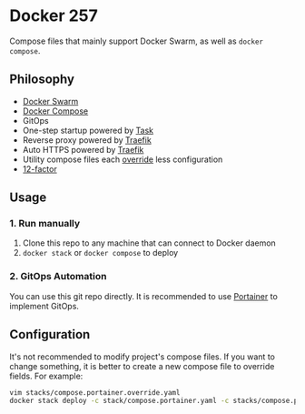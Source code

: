# Docker 257

Compose files that mainly support Docker Swarm, as well as `docker compose`.

## Philosophy

- [Docker Swarm](https://docs.docker.com/engine/swarm/)
- [Docker Compose](https://docs.docker.com/compose/)
- GitOps
- One-step startup powered by [Task](https://taskfile.dev/)
- Reverse proxy powered by [Traefik](https://traefik.io)
- Auto HTTPS powered by [Traefik](https://traefik.io)
- Utility compose files each [override](https://docs.docker.com/compose/multiple-compose-files/merge/) less configuration
- [12-factor](https://12factor.net/)

## Usage

### 1. Run manually

1. Clone this repo to any machine that can connect to Docker daemon
2. `docker stack` or `docker compose` to deploy

### 2. GitOps Automation

You can use this git repo directly. It is recommended to use [Portainer](https://www.portainer.io/gitops-automation) to implement GitOps.

## Configuration

It's not recommended to modify project's compose files. If you want to change something, it is better to create a new compose file to override fields. For example:

```bash
vim stacks/compose.portainer.override.yaml
docker stack deploy -c stack/compose.portainer.yaml -c stacks/compose.portainer.override.yaml
```

